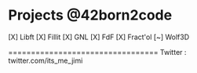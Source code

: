 Projects @42born2code
=====================

[X] Libft
[X] Fillit
[X] GNL
[X] FdF
[X] Fract'ol
[~] Wolf3D

=================================
Twitter : twitter.com/its_me_jimi
